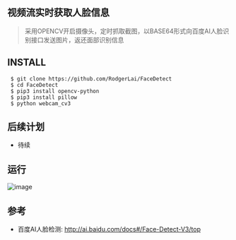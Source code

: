 ## 视频流实时获取人脸信息
> 采用OPENCV开启摄像头，定时抓取截图，以BASE64形式向百度AI人脸识别接口发送图片，返还面部识别信息

## INSTALL
```
 $ git clone https://github.com/RodgerLai/FaceDetect
 $ cd FaceDetect
 $ pip3 install opencv-python
 $ pip3 install pillow
 $ python webcam_cv3

 ```

## 后续计划
 - 待续

## 运行

![image](https://github.com/RodgerLai/FaceDetect/blob/master/doc/console.jpg)

## 参考
- 百度AI人脸检测: http://ai.baidu.com/docs#/Face-Detect-V3/top
